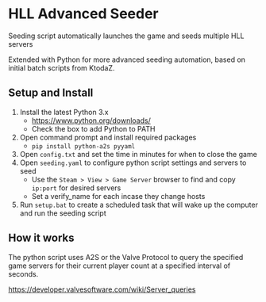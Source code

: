 # HLL Advanced Seeder

Seeding script automatically launches the game and seeds multiple HLL servers

Extended with Python for more advanced seeding automation, based on initial batch scripts from KtodaZ.

## Setup and Install

1. Install the latest Python 3.x
	- https://www.python.org/downloads/
	- Check the box to add Python to PATH
2. Open command prompt and install required packages
	- `pip install python-a2s pyyaml`
3. Open `config.txt` and set the time in minutes for when to close the game
4. Open `seeding.yaml` to configure python script settings and servers to seed
    - Use the `Steam > View > Game Server` browser to find and copy `ip:port` for desired servers
	- Set a verify_name for each incase they change hosts
5. Run `setup.bat` to create a scheduled task that will wake up the computer and run the seeding script

## How it works

The python script uses A2S or the Valve Protocol to query the specified game servers for their current player count at a specified interval of seconds.

https://developer.valvesoftware.com/wiki/Server_queries